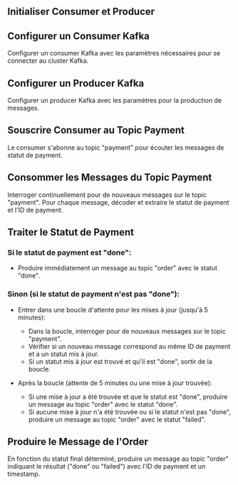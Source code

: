 ## Initialiser Consumer et Producer

## Configurer un Consumer Kafka
Configurer un consumer Kafka avec les paramètres nécessaires pour se connecter au cluster Kafka.

## Configurer un Producer Kafka
Configurer un producer Kafka avec les paramètres pour la production de messages.

## Souscrire Consumer au Topic Payment

Le consumer s'abonne au topic "payment" pour écouter les messages de statut de payment.

## Consommer les Messages du Topic Payment

Interroger continuellement pour de nouveaux messages sur le topic "payment".
Pour chaque message, décoder et extraire le statut de payment et l'ID de payment.

## Traiter le Statut de Payment

### Si le statut de payment est "done":
- Produire immédiatement un message au topic "order" avec le statut "done".

### Sinon (si le statut de payment n'est pas "done"):
- Entrer dans une boucle d'attente pour les mises à jour (jusqu'à 5 minutes):
  - Dans la boucle, interroger pour de nouveaux messages sur le topic "payment".
  - Vérifier si un nouveau message correspond au même ID de payment et a un statut mis à jour.
  - Si un statut mis à jour est trouvé et qu'il est "done", sortir de la boucle.

- Après la boucle (attente de 5 minutes ou une mise à jour trouvée):
  - Si une mise à jour a été trouvée et que le statut est "done", produire un message au topic "order" avec le statut "done".
  - Si aucune mise à jour n'a été trouvée ou si le statut n'est pas "done", produire un message au topic "order" avec le statut "failed".

## Produire le Message de l'Order

En fonction du statut final déterminé, produire un message au topic "order" indiquant le résultat ("done" ou "failed") avec l'ID de payment et un timestamp.
